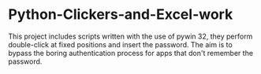 # Python-Clickers-and-Excel-work
This project includes scripts written with the use of pywin 32, 
they perform double-click at fixed positions and insert the password. 
The aim is to bypass the boring authentication process for apps
that don't remember the password.

